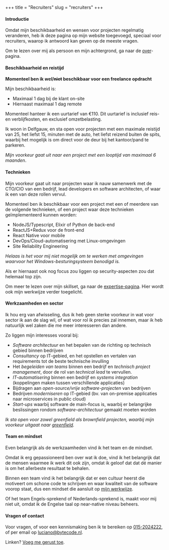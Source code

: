 +++
title = "Recruiters"
slug = "recruiters"
+++

#### Introductie

Omdat mijn beschikbaarheid en wensen voor projecten regelmatig veranderen, heb ik deze pagina op mijn website toegevoegd, speciaal voor recruiters, waarop ik antwoord kan geven op de meeste vragen.

Om te lezen over mij als persoon en mijn achtergrond, ga naar de [over](/over)-pagina.

#### Beschikbaarheid en reistijd

**Momenteel ben ik  _wel_/~~niet~~ beschikbaar voor een freelance opdracht**

Mijn beschikbaarheid is:

* Maximaal 1 dag bij de klant on-site
* Hiernaast maximaal 1 dag remote

Momenteel hanteer ik een uurtarief van €110. Dit uurtarief is inclusief reis- en verblijfkosten, en exclusief omzetbelasting.

Ik woon in Delfgauw, en sta open voor projecten met een maximale reistijd van 25, het liefst 15, minuten met de auto, het liefst reizend buiten de spits, waarbij het mogelijk is om direct voor de deur bij het kantoor/pand te parkeren.

_Mijn voorkeur gaat uit naar een project met een looptijd van maximaal 6 maanden_.

#### Technieken

Mijn voorkeur gaat uit naar projecten waar ik nauw samenwerk met de CTO/CIO van een bedrijf, lead developers en software architecten, of waar ik een van deze rollen vervul.

Momenteel ben ik beschikbaar voor een project met een of meerdere van de volgende technieken, of een project waar deze technieken geïmplementeerd kunnen worden:

* NodeJS/Typescript, Elixir of Python de back-end
* ReactJS+Redux voor de front-end
* React Native voor mobile
* DevOps/Cloud-automatisering met Linux-omgevingen
* Site Reliability Engineering

_Helaas is het voor mij niet mogelijk om te werken met omgevingen waarvoor het Windows-besturingsysteem benodigd is._

Als er hiernaast ook nog focus zou liggen op security-aspecten zou dat helemaal top zijn.

Om meer te lezen over mijn skillset, ga naar de [expertise-pagina](/expertise). Hier wordt ook mijn werkwijze verder toegelicht.

#### Werkzaamheden en sector

Ik hou erg van afwisseling, dus ik heb geen sterke voorkeur in wat voor sector ik aan de slag wil, of wat voor rol ik precies zal innemen, maar ik heb natuurlijk wel zaken die me meer interesseren dan andere.

Zo liggen mijn interesses vooral bij:

* _Software architectuur_ en het bepalen van de richting op technisch gebied binnen bedrijven
* _Consultancy_ op IT-gebied, en het opstellen en vertalen van requirements tot de beste technische invulling
* Het _begeleiden van teams_ binnen een bedrijf en _technisch project management_, door de rol van _technical lead_ te vervullen.
* _IT-automatisering_ binnen een bedrijf en _systems integration_ (koppelingen maken tussen verschillende applicaties)
* Bijdragen aan _open-source/vrije software-projecten_ van bedrijven
* Bedrijven _moderniseren_ op IT-gebied (bv. van on-premise applicaties naar microservices in public cloud)
* _Start-ups_ waarbij software de main-focus is, waarbij er belangrijke beslissingen rondom _software-architectuur_ gemaakt moeten worden

_Ik sta open voor zowel greenfield als brownfield projecten, waarbij mijn voorkeur uitgaat naar [greenfield](https://www.quora.com/What-is-the-difference-between-a-brownfield-project-and-greenfield-projects)._

#### Team en mindset

Even belangrijk als de werkzaamheden vind ik het team en de mindset.

Omdat ik erg gepassioneerd ben over wat ik doe, vind ik het belangrijk dat de mensen waarmee ik werk dit ook zijn, omdat ik geloof dat dat dé manier is om het allerbeste resultaat te behalen.

Binnen een team vind ik het belangrijk dat er een cultuur heerst die motiveert om schone code te schrijven en waar kwaliteit van de software voorop staat, dus een mindset die aansluit op [mijn werkwijze](https://lucianonooijen.nl/expertise/#werkwijze).

Of het team Engels-sprekend of Nederlands-sprekend is, maakt voor mij niet uit, omdat ik de Engelse taal op near-native niveau beheers.

#### Vragen of contact

Voor vragen, of voor een kennismaking ben ik te bereiken op [015-2024222](callto:0152024222), of per email op [luciano@bytecode.nl](mailto:luciano@bytecode.nl).

Linken? [Voeg me gerust toe](https://www.linkedin.com/in/lucianonooijen/).

